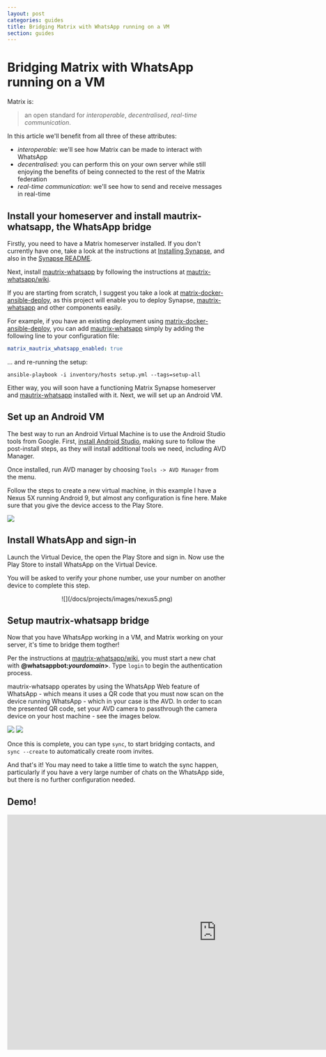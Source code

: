 ```yaml
---
layout: post
categories: guides
title: Bridging Matrix with WhatsApp running on a VM
section: guides
---
```


# Bridging Matrix with WhatsApp running on a VM

Matrix is:

> an open standard for *interoperable*, *decentralised*, *real-time communication*.

In this article we'll benefit from all three of these attributes:

* *interoperable:* we'll see how Matrix can be made to interact with WhatsApp
* *decentralised*: you can perform this on your own server while still enjoying the benefits of being connected to the rest of the Matrix federation
* *real-time communication*: we'll see how to send and receive messages in real-time

## Install your homeserver and install mautrix-whatsapp, the WhatsApp bridge

Firstly, you need to have a Matrix homeserver installed. If you don't currently have one, take a look at the instructions at [Installing Synapse][installing-synapse], and also in the [Synapse README][Synapse].

Next, install [mautrix-whatsapp] by following the instructions at [mautrix-whatsapp/wiki].

If you are starting from scratch, I suggest you take a look at [matrix-docker-ansible-deploy], as this project will enable you to deploy Synapse, [mautrix-whatsapp] and other components easily.

For example, if you have an existing deployment using [matrix-docker-ansible-deploy], you can add [mautrix-whatsapp] simply by adding the following line to your configuration file:

```yaml
matrix_mautrix_whatsapp_enabled: true
```

... and re-running the setup:

```unix
ansible-playbook -i inventory/hosts setup.yml --tags=setup-all
```

Either way, you will soon have a functioning Matrix Synapse homeserver and [mautrix-whatsapp] installed with it. Next, we will set up an Android VM.

## Set up an Android VM

The best way to run an Android Virtual Machine is to use the Android Studio tools from Google. First, [install Android Studio](https://developer.android.com/studio/install), making sure to follow the post-install steps, as they will install additional tools we need, including AVD Manager.

Once installed, run AVD manager by choosing `Tools -> AVD Manager` from the menu.

Follow the steps to create a new virtual machine, in this example I have a Nexus 5X running Android 9, but almost any configuration is fine here. Make sure that you give the device access to the Play Store.

![](/docs/projects/images/avd.png)

## Install WhatsApp and sign-in

Launch the Virtual Device, the open the Play Store and sign in. Now use the Play Store to install WhatsApp on the Virtual Device.

You will be asked to verify your phone number, use your number on another device to complete this step.

<center>
![](/docs/projects/images/nexus5.png)
</center>

## Setup mautrix-whatsapp bridge

Now that you have WhatsApp working in a VM, and Matrix working on your server, it's time to bridge them togther!

Per the instructions at [mautrix-whatsapp/wiki], you must start a new chat with **@whatsappbot:*yourdomain*>**. Type `login` to begin the authentication process.

mautrix-whatsapp operates by using the WhatsApp Web feature of WhatsApp - which means it uses a QR code that you must now scan on the device running WhatsApp - which in your case is the AVD. In order to scan the presented QR code, set your AVD camera to passthrough the camera device on your host machine - see the images below.


![](/docs/projects/images/camera1.png)
![](/docs/projects/images/camera2.png)

Once this is complete, you can type `sync`, to start bridging contacts, and `sync --create` to automatically create room invites.

And that's it! You may need to take a little time to watch the sync happen, particularly if you have a very large number of chats on the WhatsApp side, but there is no further configuration needed.

## Demo!

<center>
<iframe width="960" height="540" src="https://www.youtube.com/embed/edSgP2dEZ1o" frameborder="0" allow="accelerometer; autoplay; encrypted-media; gyroscope; picture-in-picture" allowfullscreen></iframe>
</center>

[installing-synapse]: https://matrix.org/docs/guides/installing-synapse
[mautrix-whatsapp]: https://github.com/tulir/mautrix-whatsapp
[Synapse]: https://github.com/matrix-org/synapse
[matrix-docker-ansible-deploy]: https://github.com/spantaleev/matrix-docker-ansible-deploy/
[mautrix-whatsapp/wiki]: https://github.com/tulir/mautrix-whatsapp/wiki

